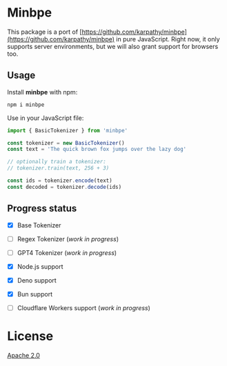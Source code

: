 # Minbpe

This package is a port of [https://github.com/karpathy/minbpe](https://github.com/karpathy/minbpe) in pure JavaScript. Right now, it only supports server environments, but we will also grant support for browsers too.

## Usage

Install **minbpe** with npm:

```sh
npm i minbpe
```

Use in your JavaScript file:

```js
import { BasicTokenizer } from 'minbpe'

const tokenizer = new BasicTokenizer()
const text = 'The quick brown fox jumps over the lazy dog'

// optionally train a tokenizer:
// tokenizer.train(text, 256 + 3)

const ids = tokenizer.encode(text)
const decoded = tokenizer.decode(ids)
```

## Progress status

- [x] Base Tokenizer
- [ ] Regex Tokenizer (_work in progress_)
- [ ] GPT4 Tokenizer (_work in progress_)

- [x] Node.js support
- [x] Deno support
- [x] Bun support
- [ ] Cloudflare Workers support (_work in progress_)  

# License
[Apache 2.0](./LICENSE.md)
